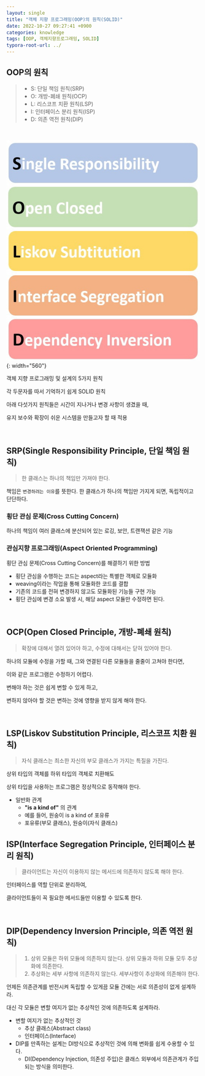 ```yaml
---
layout: single
title: "객체 지향 프로그래밍(OOP)의 원칙(SOLID)"
date: 2022-10-27 09:27:41 +0900
categories: knowledge
tags: [OOP, 객체지향프로그래밍, SOLID]
typora-root-url: ../
---
```



## OOP의 원칙
> - S: 단일 책임 원칙(SRP)
> - O: 개방-폐쇄 원칙(OCP)
> - L: 리스코프 치환 원칙(LSP)
> - I: 인터페이스 분리 원칙(ISP)
> - D: 의존 역전 원칙(DIP)

<br>

![solid](/images/2022-10-27-principal-of-object-oriented-programming/solid.jpg){: width="560"}

객체 지향 프로그래밍 및 설계의 5가지 원칙

각 두문자를 따서 기억하기 쉽게 SOLID 원칙

아래 다섯가지 원칙들은 시간이 지나거나 변경 사항이 생겼을 때,

유지 보수와 확장이 쉬운 시스템을 만들고자 할 때 적용

<br>

## SRP(Single Responsibility Principle, 단일 책임 원칙)

> 한 클래스는 하나의 책임만 가져야 한다.

책임은 `변경하려는 이유`를 뜻한다.
한 클래스가 하나의 책임만 가지게 되면, 독립적이고 단단하다.

### 횡단 관심 문제(Cross Cutting Concern)

하나의 책임이 여러 클래스에 분산되어 있는 로깅, 보안, 트랜잭션 같은 기능

### 관심지향 프로그래밍(Aspect Oriented Programming)

횡단 관심 문제(Cross Cutting Concern)를 해결하기 위한 방법

* 횡단 관심을 수행하는 코드는 aspect라는 특별한 객체로 모듈화
* weaving이라는 작업을 통해 모듈화한 코드를 결합
* 기존의 코드를 전혀 변경하지 않고도 모듈화된 기능들 구현 가능
* 횡단 관심에 변경 소요 발생 시, 해당 aspect 모듈만 수정하면 된다.

<br>

## OCP(Open Closed Principle, 개방-폐쇄 원칙)
> 확장에 대해서 열려 있어야 하고, 수정에 대해서는 닫혀 있어야 한다.

하나의 모듈에 수정을 가할 때, 그와 연결된 다른 모듈들을 줄줄이 고쳐야 한다면, 

이와 같은 프로그램은 수정하기 어렵다. 

변해야 하는 것은 쉽게 변할 수 있게 하고, 

변하지 않아야 할 것은 변하는 것에 영향을 받지 않게 해야 한다.

<br>


## LSP(Liskov Substitution Principle, 리스코프 치환 원칙)
> 자식 클래스는 최소한 자신의 부모 클래스가 가지는 특질을 가진다.

상위 타입의 객체를 하위 타입의 객체로 치환해도 

상위 타입을 사용하는 프로그램은 정상적으로 동작해야 한다.

* 일반화 관계
  * **"is a kind of"** 의 관계
  * 예를 들어, 원숭이 is a kind of 포유류
  * 포유류(부모 클래스), 원숭이(자식 클래스)


## ISP(Interface Segregation Principle, 인터페이스 분리 원칙)
> 클라이언트는 자신이 이용하지 않는 메서드에 의존하지 않도록 해야 한다.

인터페이스를 역할 단위로 분리하여, 

클라이언트들이 꼭 필요한 메서드들만 이용할 수 있도록 한다.

<br>


## DIP(Dependency Inversion Principle, 의존 역전 원칙)
> 1. 상위 모듈은 하위 모듈에 의존하지 않는다. 상위 모듈과 하위 모듈 모두 추상화에 의존한다.
> 2. 추상화는 세부 사항에 의존하지 않는다. 세부사항이 추상화에 의존해야 한다.

언제든 의존관계를 반전시켜 독립할 수 있게끔 모듈 간에는 서로 의존성이 없게 설계하라.

대신 각 모듈은 변할 여지가 없는 추상적인 것에 의존하도록 설계하라.

* 변할 여지가 없는 추상적인 것
  * 추상 클래스(Abstract class)
  * 인터페이스(Interface)
* DIP를 만족하는 설계는 DI방식으로 추상적인 것에 의해 변화를 쉽게 수용할 수 있다.
  * DI(Dependency Injection, 의존성 주입)은 클래스 외부에서 의존관계가 주입되는 방식을 의미한다.

<br>